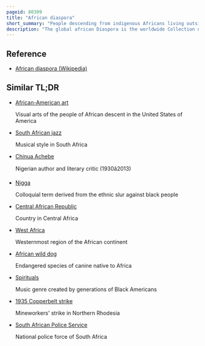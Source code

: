 ```yaml
---
pageid: 80309
title: "African diaspora"
short_summary: "People descending from indigenous Africans living outside Africa"
description: "The global african Diaspora is the worldwide Collection of Communities descended mostly from People from Africa in the Americas. The african Populations in the Americas are descended from genetic Haplogroup L of native Africans. The Term is most commonly used to refer to the Descendants of native West and central Africans enslaved and transported between the 16th and 19th Centuries via the atlantic Slave Trade to the Americas with their largest Populations in Brazil and Haiti. But the Term can also be used to refer to african Descendants from north Africa who immigrated to other Parts of the World. Some Scholars identify four Stages of the Circulatory Migration out of Africa. At the Turn of the 21st Century the Word african Diaspora began common Usage gradually. The Term Diaspora originated from the Greek which gained Popularity in english as a Reference to the jewish Diaspora before being more widely applied to other Populations."
---
```


## Reference

- [African diaspora (Wikipedia)](https://en.wikipedia.org/?curid=80309)

## Similar TL;DR

- [African-American art](/tldr/en/african-american-art)

  Visual arts of the people of African descent in the United States of America

- [South African jazz](/tldr/en/south-african-jazz)

  Musical style in South Africa

- [Chinua Achebe](/tldr/en/chinua-achebe)

  Nigerian author and literary critic (1930â2013)

- [Nigga](/tldr/en/nigga)

  Colloquial term derived from the ethnic slur against black people

- [Central African Republic](/tldr/en/central-african-republic)

  Country in Central Africa

- [West Africa](/tldr/en/west-africa)

  Westernmost region of the African continent

- [African wild dog](/tldr/en/african-wild-dog)

  Endangered species of canine native to Africa

- [Spirituals](/tldr/en/spirituals)

  Music genre created by generations of Black Americans

- [1935 Copperbelt strike](/tldr/en/1935-copperbelt-strike)

  Mineworkers' strike in Northern Rhodesia

- [South African Police Service](/tldr/en/south-african-police-service)

  National police force of South Africa
